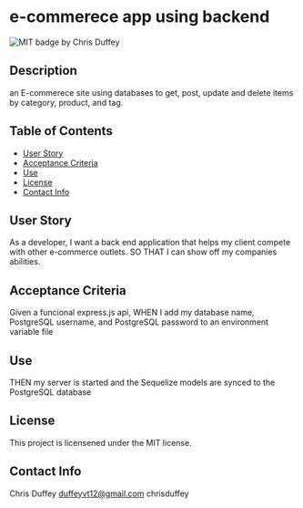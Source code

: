 # e-commerece app using backend
  ![MIT badge ](https://img.shields.io/badge/License-MIT-yellow.svg)
  by Chris Duffey
  ## Description
  an E-commerece site using databases to get, post, update and delete items by category, product, and tag.
  ## Table of Contents
  - [User Story](#user-story)
  - [Acceptance Criteria](#acceptance-criteria)
  - [Use](#use)
  - [License](#license)
  - [Contact Info](#contact-info)


  ## User Story
  As a developer, I want a back end application that helps my client compete with other e-commerce outlets. SO THAT I can show off my companies abilities.
  ## Acceptance Criteria
  Given a funcional express.js api, WHEN I add my database name, PostgreSQL username, and PostgreSQL password to an environment variable file
  ## Use
  THEN my server is started and the Sequelize models are synced to the PostgreSQL database
  ## License
This project is licensened under the MIT license.
  ## Contact Info
  Chris Duffey
  duffeyvt12@gmail.com
  chrisduffey

  
